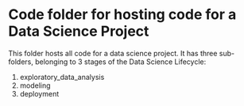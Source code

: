 # Code folder for hosting code for a Data Science Project

This folder hosts all code for a data science project. It has three sub-folders, belonging to 3 stages of the Data Science Lifecycle:

1. exploratory_data_analysis
2. modeling
3. deployment
